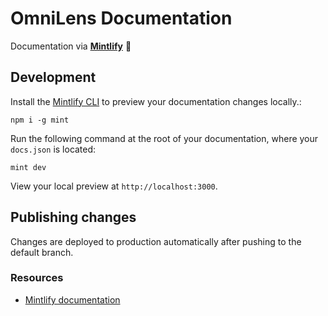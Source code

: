 # OmniLens Documentation

Documentation via **[Mintlify](https://www.mintlify.com/)** 💚

## Development

Install the [Mintlify CLI](https://www.npmjs.com/package/mint) to preview your documentation changes locally.:

```
npm i -g mint
```

Run the following command at the root of your documentation, where your `docs.json` is located:

```
mint dev
```

View your local preview at `http://localhost:3000`.

## Publishing changes

Changes are deployed to production automatically after pushing to the default branch.

### Resources
- [Mintlify documentation](https://mintlify.com/docs)